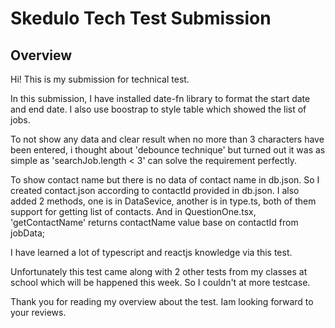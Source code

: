 # Skedulo Tech Test Submission

## Overview

Hi! This is my submission for technical test.

In this submission, I have installed date-fn library to format the start date and end date. I also use boostrap to style table which showed the list of jobs.

To not show any data and clear result when no more than 3 characters have been entered, i thought about 'debounce technique' but turned out it was as simple as 'searchJob.length < 3' can solve the requirement perfectly.

To show contact name but there is no data of contact name in db.json. So I created contact.json according to contactId provided in db.json. I also added 2 methods, one is in DataSevice, another is in type.ts, both of them support for getting list of contacts. And in QuestionOne.tsx, 'getContactName' returns contactName value base on contactId from jobData;

I have learned a lot of typescript and reactjs knowledge via this test.

Unfortunately this test came along with 2 other tests from my classes at school which will be happened this week. So I couldn't at more testcase.

Thank you for reading my overview about the test. Iam looking forward to your reviews.
